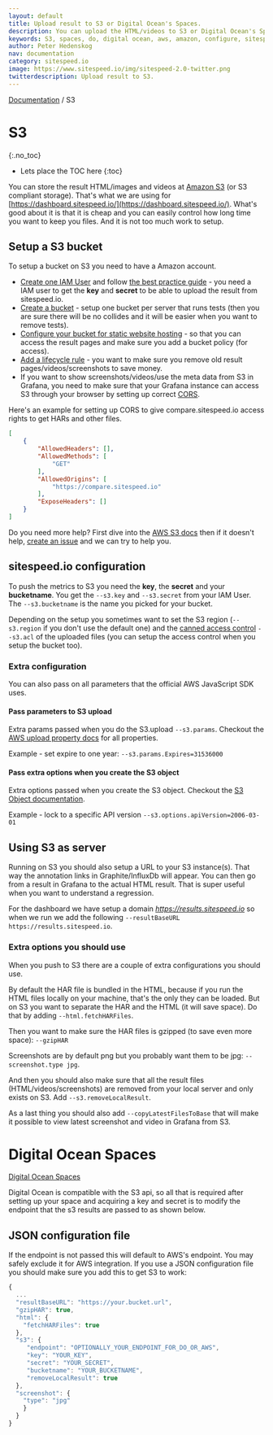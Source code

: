 ```yaml
---
layout: default
title: Upload result to S3 or Digital Ocean's Spaces.
description: You can upload the HTML/videos to S3 or Digital Ocean's Spaces. Here's how to do that.
keywords: S3, spaces, do, digital ocean, aws, amazon, configure, sitespeed.io
author: Peter Hedenskog
nav: documentation
category: sitespeed.io
image: https://www.sitespeed.io/img/sitespeed-2.0-twitter.png
twitterdescription: Upload result to S3.
---
```

[Documentation]({{site.baseurl}}/documentation/sitespeed.io/) / S3

# S3
{:.no_toc}

* Lets place the TOC here
{:toc}

You can store the result HTML/images and videos at [Amazon S3](https://aws.amazon.com/s3/) (or S3 compliant storage). That's what we are using for [https://dashboard.sitespeed.io/](https://dashboard.sitespeed.io/). What's good about it is that it is cheap and you can easily control how long time you want to keep you files. And it is not too much work to setup.

## Setup a S3 bucket
To setup a bucket on S3 you need to have a Amazon account. 

* [Create one IAM User](https://docs.aws.amazon.com/IAM/latest/UserGuide/id_users_create.html) and follow [the best practice guide](https://docs.aws.amazon.com/IAM/latest/UserGuide/best-practices.html) - you need a IAM user to get the **key** and **secret** to be able to upload the result from sitespeed.io.
* [Create a bucket](https://docs.aws.amazon.com/AmazonS3/latest/user-guide/create-bucket.html) - setup one bucket per server that runs tests (then you are sure there will be no collides and it will be easier when you want to remove tests).
* [Configure your bucket for static website hosting]( 
https://docs.aws.amazon.com/AmazonS3/latest/user-guide/static-website-hosting.html) - so that you can access the result pages and make sure you add a bucket policy (for access).
* [Add a lifecycle rule](https://docs.aws.amazon.com/AmazonS3/latest/user-guide/create-lifecycle.html) - you want to make sure you remove old result pages/videos/screenshots to save money.
* If you want to show screenshots/videos/use the meta data from S3 in Grafana, you need to make sure that your Grafana instance can access S3 through your browser by setting up correct [CORS](https://docs.aws.amazon.com/AmazonS3/latest/userguide/cors.html).

Here's an example for setting up CORS to give compare.sitespeed.io access rights to get HARs and other files.
 
```JSON
[
    {
        "AllowedHeaders": [],
        "AllowedMethods": [
            "GET"
        ],
        "AllowedOrigins": [
            "https://compare.sitespeed.io"
        ],
        "ExposeHeaders": []
    }
]

```

Do you need more help? First dive into the [AWS S3 docs](https://docs.aws.amazon.com/AmazonS3/latest/gsg/GetStartedWithS3.html) then if it doesn't help, [create an issue](https://github.com/sitespeedio/sitespeed.io/issues/new) and we can try to help you.

## sitespeed.io configuration
To push the metrics to S3 you need the **key**, the **secret** and your **bucketname**. You get the ```--s3.key``` and ```--s3.secret``` from your IAM User. The ```--s3.bucketname``` is the name you picked for your bucket.

Depending on the setup you sometimes want to set the S3 region (```--s3.region``` if you don't use the default one) and the [canned access control](https://docs.aws.amazon.com/AmazonS3/latest/dev/acl-overview.html#canned-acl)  ```--s3.acl``` of the uploaded files (you can setup the access control when you setup the bucket too).


### Extra configuration
You can also pass on all parameters that the official AWS JavaScript SDK uses.

#### Pass parameters to S3 upload
Extra params passed when you do the S3.upload ```--s3.params```. Checkout the [AWS upload property docs](https://docs.aws.amazon.com/AWSJavaScriptSDK/latest/AWS/S3.html#upload-property) for all properties.

Example - set expire to one year: 
```--s3.params.Expires=31536000```

#### Pass extra options when you create the S3 object
Extra options passed when you create the S3 object. Checkout the [S3 Object documentation](https://docs.aws.amazon.com/AWSJavaScriptSDK/latest/AWS/S3.html#constructor-property).

Example - lock to a specific API version
```--s3.options.apiVersion=2006-03-01``` 

## Using S3 as server

Running on S3 you should also setup a URL to your S3 instance(s). That way the annotation links in Graphite/InfluxDb will appear. You can then go from a result in Grafana to the actual HTML result. That is super useful when you want to understand a regression.

For the dashboard we have setup a domain *https://results.sitespeed.io* so when we run we add the following ```--resultBaseURL https://results.sitespeed.io```.

### Extra options you should use
When you push to S3 there are a couple of extra configurations you should use.

By default the HAR file is bundled in the HTML, because if you run the HTML files locally on your machine, that's the only they can be loaded. But on S3 you want to separate the HAR and the HTML (it will save space). Do that by adding ```--html.fetchHARFiles```.

Then you want to make sure the HAR files is gzipped (to save even more space): ```--gzipHAR```

Screenshots are by default png but you probably want them to be jpg: ```--screenshot.type jpg```.

And then you should also make sure that all the result files (HTML/videos/screenshots) are removed from your local server and only exists on S3. Add ```--s3.removeLocalResult```.

As a last thing you should also add `--copyLatestFilesToBase` that will make it possible to view latest screenshot and video in Grafana from S3.


# Digital Ocean Spaces
[Digital Ocean Spaces](https://developers.digitalocean.com/documentation/spaces/#aws-s3-compatibility)

Digital Ocean is compatible with the S3 api, so all that is required after setting up your space and acquiring a key and secret is to modify the endpoint that the s3 results are passed to as shown below.

## JSON configuration file
 If the endpoint is not passed this will default to AWS's endpoint. You may safely exclude it for AWS integration. If you use a JSON configuration file you should make sure you add this to get S3 to work:

~~~javascript
{
  ...
  "resultBaseURL": "https://your.bucket.url",
  "gzipHAR": true,
  "html": {
    "fetchHARFiles": true
  },
  "s3": {
     "endpoint": "OPTIONALLY_YOUR_ENDPOINT_FOR_DO_OR_AWS",
     "key": "YOUR_KEY",
     "secret": "YOUR_SECRET",
     "bucketname": "YOUR_BUCKETNAME",
     "removeLocalResult": true
  },
  "screenshot": {
    "type": "jpg"
    }
  }
}
~~~